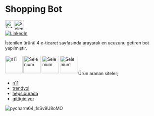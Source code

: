 # Shopping Bot

[<img align="left" alt="Python" width="26px" src="https://upload.wikimedia.org/wikipedia/commons/thumb/c/c3/Python-logo-notext.svg/1200px-Python-logo-notext.svg.png" />][python]
[<img align="left" alt="Selenium" width="32px" src="https://seeklogo.com/images/S/selenium-logo-DB9103D7CF-seeklogo.com.png" />][selenium]


<br><br>
[![LinkedIn](https://img.shields.io/badge/LinkedIn-blue?style=flat&logo=linkedin)](https://www.linkedin.com/in/furkan-kaya-782888229/)
<br>


İstenilen ürünü 4 e-ticaret sayfasında arayarak en ucuzunu getiren bot yapılmıştır.
<br><br>
[<img align="left" alt="n11" width="56px" src="https://www.cepde.net/sabit/icerik/resimler/2018/n11_com.png" />][n11]
[<img align="left" alt="Selenium" width="56px" src="https://www.aforsoft.com/Content/UpFiles/202103261457145380_z_Ai2_Io_400x400.jpg" />][trendyol]
[<img align="left" alt="Selenium" width="56px" src="https://www.mobil13.com/wp-content/uploads/2020/12/hepsiburada.png" />][hepsiburada]
[<img align="left" alt="Selenium" width="56px" src="https://www.sentos.com.tr/wp-content/uploads/2018/01/gittigidiyor-icon.png" />][gittigidiyor]
<br><br>

Ürün aranan siteler;

* [n11](https://www.n11.com/)
* [trendyol](https://www.trendyol.com/)
* [hepsiburada](https://www.hepsiburada.com/)
* [gittigidiyor](https://www.gittigidiyor.com/)



![pycharm64_fsSv9U8oMO](https://user-images.githubusercontent.com/100238138/167298557-6027c190-805e-472e-bd2d-7bbec33936f8.png)


[python]: https://www.python.org/
[selenium]: https://www.selenium.dev/
[n11]: https://www.n11.com/
[trendyol]: https://www.trendyol.com/
[hepsiburada]: https://www.hepsiburada.com/
[gittigidiyor]: https://www.gittigidiyor.com/
